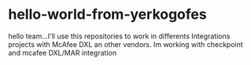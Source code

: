 # hello-world-from-yerkogofes
hello team...I'll use this repositories to work in differents Integrations projects with McAfee DXL an other vendors.
Im working with checkpoint and mcafee DXL/MAR integration
